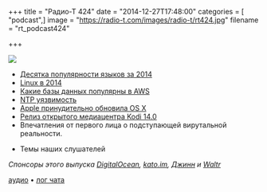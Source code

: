 +++
title = "Радио-Т 424"
date = "2014-12-27T17:48:00"
categories = [ "podcast",]
image = "https://radio-t.com/images/radio-t/rt424.jpg"
filename = "rt_podcast424"

+++

![](https://radio-t.com/images/radio-t/rt424.jpg)

* [Десятка популярности языков за 2014](http://prsm.tc/9pkpRH)
* [Linux в 2014](http://www.zdnet.com/article/linux-and-open-source-2014-it-was-the-best-of-years-it-was-the-worst-of-years/)
* [Какие базы данных популярны в AWS](http://prsm.tc/NfyGUs)
* [NTP уязвимость](http://www.techworm.net/2014/12/critical-flaw-network-time-protocol-ntp-detected-google-researchers.html)
* [Apple принудительно обновила OS X](https://gigaom.com/2014/12/23/critical-flaw-forces-apple-to-push-mac-update-for-first-time/)
* [Релиз открытого медиацентра Kodi 14.0](http://www.opennet.ru/opennews/art.shtml?num=41329)
* Впечатления от первого лица о подступающей вирутальной реальности.
- Темы наших слушателей

_Спонсоры этого выпуска [DigitalOcean](https://www.digitalocean.com), [kato.im](https://kato.im), [Джинн](http://djinni.co) и [Waltr](http://softorino.com/waltr)_

[аудио](https://cdn.radio-t.com/rt_podcast424.mp3) • [лог чата](http://chat.radio-t.com/logs/radio-t-424.html)
<audio src="https://cdn.radio-t.com/rt_podcast424.mp3" preload="none"></audio>
